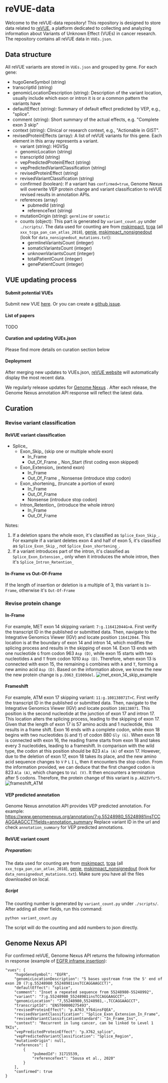 # reVUE-data

Welcome to the reVUE-data repository! This repository is designed to store data related to [reVUE](https://www.cancerrevue.org/), a platform dedicated to collecting and analyzing information about Variants of Unknown Effect (VUEs) in cancer research. The repository contains all reVUE data in `VUEs.json`.

## Data structure
All reVUE variants are stored in `VUEs.json` and grouped by gene.
For each gene:
- hugoGeneSymbol (string)
- transcriptId (string)
- genomicLocationDescription (string): Description of the variant location, usually include which exon or intron it is or a common pattern the variants have
- defaultEffect (string): Summary of default effect predicted by VEP, e.g., "splice".
- comment (string): Short summary of the actual effects, e.g. "Complete exon 3 skip"
- context (string): Clinical or research context, e.g., "Actionable in GIST".
- revisedProteinEffects (array): A list of reVUE variants for this gene. Each element in this array represents a variant.
    - variant (string): HGVSg
    - genomicLocation (string)
    - transcriptId (string)
    - vepPredictedProteinEffect (string)
    - vepPredictedVariantClassification (string)
    - revisedProteinEffect (string)
    - revisedVariantClassification (string)
    - confirmed (boolean): If a variant has `confirmed=true`, Genome Nexus will overwrite VEP protein change and variant classification to reVUE revised results in annotation APIs.
    - references (array)
        - pubmedId (string)
        - referenceText (string)
    - mutationOrigin (string): `germline` or `somatic`
    - counts (object): This part is generated by `variant_count.py` under `./scripts/`. The data used for counting are from [mskimpact](https://github.mskcc.org/cdsi/msk-impact/tree/master/msk_solid_heme), [tcga](https://github.com/cBioPortal/datahub/tree/master/public) (all `xxx_tcga_pan_can_atlas_2018`), [genie](https://www.synapse.org/Synapse:syn7844529), [mskimpact_nonsignedout](https://github.mskcc.org/cdsi/msk-impact/tree/master/msk_solid_heme) (look for `data_nonsignedout_mutations.txt`):
        - germlineVariantsCount (integer)
        - somaticVariantsCount (integer)
        - unknownVariantsCount (integer)
        - totalPatientCount (integer)
        - genePatientCount (integer)

## VUE updating process
#### Submit potential VUEs

Submit new VUE [here](https://docs.google.com/forms/d/e/1FAIpQLSemX-RHhbMhDcrvA5xT44QbK3PiBAiZNP1qhOT72wketzbw_g/.viewform). Or you can create a [github issue](https://github.com/knowledgesystems/reVUE-data/issues).

#### List of papers
TODO

#### Curation and updating VUEs.json
Please find more details on curation section below

#### Deployment
After merging new updates to VUEs.json, [reVUE website](https://www.cancerrevue.org/) will automatically display the most recent data.

We regularly release updates for [Genome Nexus](https://www.genomenexus.org/) . After each release, the Genome Nexus annotation API response will reflect the latest data.

## Curation

### Revise variant classification
#### ReVUE variant classification
- Splice_
    - Exon_Skip_ (skip one or multiple whole exon)
        - In_Frame
        - Out_Of_Frame
        _ Non_Start (first coding exon skipped)
    - Exon_Extension_ (extend exon)
        - In_Frame
        - Out_Of_Frame
        _ Nonsense (introduce stop codon)
    - Exon_shortening_  (truncate a portion of exon)
        - In_Frame
        - Out_Of_Frame
        - Nonsense (introduce stop codon)
    - Intron_Retention_ (introduce the whole intron)
        - In_Frame
        - Out_Of_Frame

Notes: 
1. If a deletion spans the whole exon, it's classified as `Splice_Exon_Skip_`. For example if a variant deletes exon 4 and half of exon 5, it's classified as `Splice_Exon_Skip_`, not `Splice_Exon_shortening_`.
2. If a variant introduces part of the intron, it's classified as `Splice_Exon_Extension_`, only when it introduces the whole intron, then it's `Splice_Intron_Retention_`
#### In-Frame vs Out-Of-Frame
If the length of insertion or deletion is a multiple of 3, this variant is `In-Frame`, otherwise it's `Out-Of-Frame`

### Revise protein change
#### In-Frame
For example, MET exon 14 skipping variant: `7:g.116412044G>A`.
First verify the transcript ID in the published or submitted data. Then, navigate to the Integrative Genomics Viewer (IGV) and locate position `116412044`.
This location is at the boundary of exon 14 and intron 14, which modifies the splicing process and results in the skipping of exon 14.
Exon 13 ends with one nucleotide `G` from codon 963 `Asp (D)`, while exon 15 starts with two nucleotides `A` and `T` from codon 1010 `Asp (D)`. Therefore, when exon 13 is connected with exon 15, the remaining `G` combines with `A` and `T`, forming a new amino acid `Asp (D)`.
Based on the information above, we know the new the new protein change is `p.D963_E1009del`.
![met_exon_14_skip_example](https://github.com/knowledgesystems/reVUE-data/assets/16869603/8b5ce172-c808-4448-a6e1-05d1f1279a85)

#### Frameshift
For example, ATM exon 17 skipping variant: `11:g.108138071T>C`.
First verify the transcript ID in the published or submitted data. Then, navigate to the Integrative Genomics Viewer (IGV) and locate position `108138071`.
This position is the second nucleotide at the junction of exon 17 and intron 17. This location alters the splicing process, leading to the skipping of exon 17. Given that the length of exon 17 is 57 amino acids and 1 nucleotide, this results in a frame shift.
Exon 16 ends with a complete codon, while exon 18 begins with two nucleotides (`G` and `T`) of codon 880 `Gly (G)`. When exon 18 is connected with exon 16, the reading frame starts from exon 18 and takes every 3 nucleotides, leading to a frameshift. In comparison with the wild type, the codon at this position should be 823 `Ala (A)` of exon 17. However, due to the deletion of exon 17, exon 18 takes its place, and the new amino acid sequence changes to `V` `P` `L` `I` `L`, then it encounters the stop codon.
From the information provided, we can deduce that the first changed codon is 823 `Ala (A)`, which changes to `Val (V)`. It then encounters a termination after 5 codons. Therefore, the protein change of this variant is `p.A823Vfs*5.`
![frameshift_ATM](https://github.com/knowledgesystems/reVUE-data/assets/16869603/a6fcc419-e65c-4bfd-bb68-ac74823a9ba7)

#### VEP predicted annotation
Genome Nexus annotation API provides VEP predicted annotation. For example: 
https://www.genomenexus.org/annotation/7:g.55248980_55248981insTCCAGGAAGCCT?fields=annotation_summary
Replace variant ID in the url and check `annotation_summary` for VEP predicted annotations.

#### ReVUE variant count
##### Preparation: 
The data used for counting are from [mskimpact](https://github.mskcc.org/cdsi/msk-impact/tree/master/msk_solid_heme), [tcga](https://github.com/cBioPortal/datahub/tree/master/public) (all `xxx_tcga_pan_can_atlas_2018`), [genie](https://www.synapse.org/Synapse:syn7844529), [mskimpact_nonsignedout](https://github.mskcc.org/cdsi/msk-impact/tree/master/msk_solid_heme) (look for `data_nonsignedout_mutations.txt`). Make sure you have all the files downloaded on local.
##### Script
The counting number is generated by `variant_count.py` under `./scripts/`. 
After adding all other fields, run this command:
```
python variant_count.py
```
The script will do the counting and add numbers to json directly.

## Genome Nexus API
For confirmed reVUE, Genome Nexus API returns the following information in response (example of [EGFR inframe insertion](https://www.genomenexus.org/annotation/7:g.55248980_55248981insTCCAGGAAGCCT?fields=annotation_summary)):
```
"vues": {
    "hugoGeneSymbol": "EGFR",
    "genomicLocationDescription": "5 bases upstream from the 5' end of exon 20 (7:g.55248980_55248981insTCCAGGAAGCCT)",
    "defaultEffect": "splice",
    "comment": "Inset a repeated sequence from 55248980-55248992",
    "variant": "7:g.55248980_55248981insTCCAGGAAGCCT",
    "genomicLocation": "7,55248980,55248981,-,TCCAGGAAGCCT",
    "transcriptId": "ENST00000275493",
    "revisedProteinEffect": "p.A763_Y764insFQEA",
    "revisedVariantClassification": "Splice_Exon_Extension_In_Frame",
    "revisedVariantClassificationStandard": "In_Frame_Ins",
    "context": "Recurrent in lung cancer, can be linked to Level 1 TKIs",
    "vepPredictedProteinEffect": "p.X762_splice",
    "vepPredictedVariantClassification": "Splice_Region",
    "mutationOrigin": null,
    "references": [
        {
            "pubmedId": 31715539,
            "referenceText": "Sousa et al., 2020"
        }
    ],
    "confirmed": true
}
```
